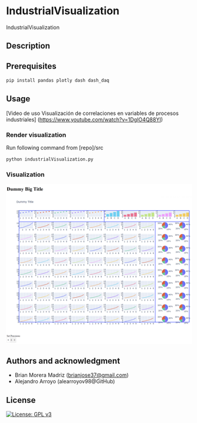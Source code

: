 # IndustrialVisualization
IndustrialVisualization

## Description


## Prerequisites

```bash
pip install pandas plotly dash dash_daq
```

## Usage

[Video de uso Visualización de correlaciones en variables de procesos industriales] (https://www.youtube.com/watch?v=1DgIO4Q88YI)

### Render visualization
Run following command from [repo]/src
```bash
python industrialVisualization.py
```
### Visualization

![alt text](images/visualization.png)

## Authors and acknowledgment
* Brian Morera Madriz (brianjose37@gmail.com)
* Alejandro Arroyo (alearroyov98@GitHub)

## License
[![License: GPL v3](https://img.shields.io/badge/License-GPLv3-blue.svg)](https://www.gnu.org/licenses/gpl-3.0)
